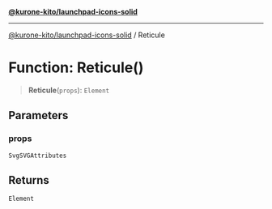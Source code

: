 [**@kurone-kito/launchpad-icons-solid**](../README.md)

***

[@kurone-kito/launchpad-icons-solid](../globals.md) / Reticule

# Function: Reticule()

> **Reticule**(`props`): `Element`

## Parameters

### props

`SvgSVGAttributes`

## Returns

`Element`
